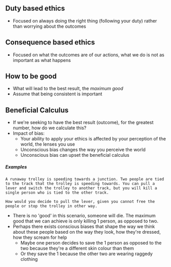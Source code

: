## Duty based ethics
- Focused on always doing the right thing (following your duty) rather than worrying about the outcomes
## Consequence based ethics
- Focused on what the outcomes are of our actions, what we do is not as important as what happens

## How to be good
- What will lead to the best result, the *maximum good*
- Assume that being consistent is important 

## Beneficial Calculus
- If we're seeking to have the best result (outcome), for the greatest number, how do we calculate this?
- Impact of bias:
	- Your ability to apply your ethics is affected by your perception of the world, the lenses you use
	- Unconscious bias changes the way you perceive the world
	- Unconscious bias can upset the beneficial calculus

##### Examples

```
A runaway trolley is speeding towards a junction. Two people are tied to the track that the trolley is speeding towards. You can pull a lever and switch the trolley to another track, but you will kill a single person who is tied to the other track. 

How would you decide to pull the lever, given you cannot free the people or stop the trolley in other way.
```

- There is no 'good' in this scenario, someone will die. The maximum good that we can achieve is only killing 1 person, as opposed to two. 
- Perhaps there exists conscious biases that shape the way we think about these people based on the way they look, how they're dressed, how they scream for help
	- Maybe one person decides to save the 1 person as opposed to the two because they're a different skin colour than them
	- Or they save the 1 because the other two are wearing raggedy clothing